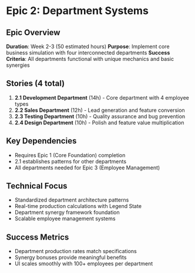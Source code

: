 # Epic 2: Department Systems

## Epic Overview  
**Duration**: Week 2-3 (50 estimated hours)
**Purpose**: Implement core business simulation with four interconnected departments
**Success Criteria**: All departments functional with unique mechanics and basic synergies

## Stories (4 total)
1. **2.1 Development Department** (14h) - Core department with 4 employee types
2. **2.2 Sales Department** (12h) - Lead generation and feature conversion
3. **2.3 Testing Department** (10h) - Quality assurance and bug prevention  
4. **2.4 Design Department** (10h) - Polish and feature value multiplication

## Key Dependencies
- Requires Epic 1 (Core Foundation) completion
- 2.1 establishes patterns for other departments
- All departments needed for Epic 3 (Employee Management)

## Technical Focus
- Standardized department architecture patterns
- Real-time production calculations with Legend State
- Department synergy framework foundation
- Scalable employee management systems

## Success Metrics
- Department production rates match specifications
- Synergy bonuses provide meaningful benefits
- UI scales smoothly with 100+ employees per department